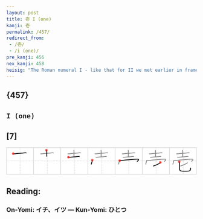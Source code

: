```yaml
---
layout: post
title: 壱 I (one)
kanji: 壱
permalink: /457/
redirect_from:
 - /壱/
 - /i (one)/
pre_kanji: 456
nex_kanji: 458
heisig: "The Roman numeral I - like that for II we met earlier in frame 379 - is only rarely used now. In the midst of all the <i>samurai</i>, we notice one in particular <i>sitting on the ground</i> with a <i>crown</i> on his head, indicating that he is "number I" in the current rankings."
---
```


## {457}

## `I (one)`

## [7]

<div class="stroke"><img src="../images/E5A3B1.png" /></div>

## Reading:

### On-Yomi: イチ、イツ &mdash; Kun-Yomi: ひとつ
